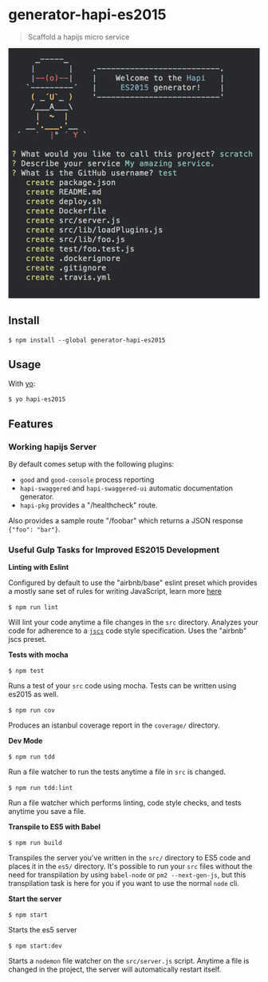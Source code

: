 # generator-hapi-es2015

> Scaffold a hapijs micro service

![](screenshot.png)

## Install

```
$ npm install --global generator-hapi-es2015
```

## Usage

With [yo](https://github.com/yeoman/yo):

```
$ yo hapi-es2015
```

## Features

### Working hapijs Server

By default comes setup with the following plugins:

- `good` and `good-console` process reporting
- `hapi-swaggered` and `hapi-swaggered-ui` automatic documentation generator.
- `hapi-pkg` provides a "/healthcheck" route.

Also provides a sample route "/foobar" which returns a JSON response `{"foo": "bar"}`.

### Useful Gulp Tasks for Improved ES2015 Development

**Linting with Eslint**

Configured by default to use the "airbnb/base" eslint preset which provides 
a mostly sane set of rules for writing JavaScript, learn more [here](https://github.com/airbnb/javascript)

`$ npm run lint`

Will lint your code anytime a file changes in the `src` directory. Analyzes your code for adherence to
a [`jscs`](http://jscs.info/) code style specification. Uses the "airbnb" jscs preset.

**Tests with mocha**

`$ npm test`

Runs a test of your `src` code using mocha. Tests can be written using es2015 as well.

`$ npm run cov`

Produces an istanbul coverage report in the `coverage/` directory.

**Dev Mode**

`$ npm run tdd`

Run a file watcher to run the tests anytime a file in `src` is changed.

`$ npm run tdd:lint`

Run a file watcher which performs linting, code style checks, and tests anytime you save a file.

**Transpile to ES5 with Babel**

`$ npm run build`

Transpiles the server you've written in the `src/` directory to ES5 code and places it in the `es5/` directory. It's
possible to run your `src` files without the need for transpilation by using `babel-node` or `pm2 --next-gen-js`, but this
transpilation task is here for you if you want to use the normal `node` cli.

**Start the server**

`$ npm start`

Starts the es5 server

`$ npm start:dev`

Starts a `nodemon` file watcher on the `src/server.js` script. Anytime a file is changed in the project, the server
will automatically restart itself.
